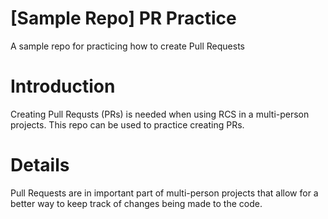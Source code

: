 # [Sample Repo] PR Practice
A sample repo for practicing how to create Pull Requests

# Introduction
Creating Pull Requsts (PRs) is needed when using RCS in a multi-person projects. This repo can be used to practice creating PRs.

# Details
Pull Requests are in important part of multi-person projects that allow for a better way to keep track of changes being made to the code.
